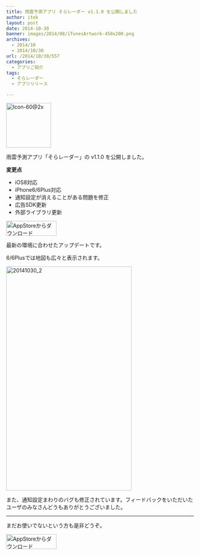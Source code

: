 ```yaml
---
title: 雨雲予測アプリ そらレーダー v1.1.0 を公開しました
author: itok
layout: post
date: 2014-10-30
banner: images/2014/08/iTunesArtwork-450x200.png
archives:
  - 2014/10
  - 2014/10/30
url: /2014/10/30/557
categories:
  - アプリご紹介
tags:
  - そらレーダー
  - アプリリリース

---
```

<a href="https://itunes.apple.com/jp/app/id892264357" target="_blank"><img src="/images/2014/08/3a32a3262646918bc6b4c57662b6c293.png" alt="Icon-60@2x" width="120" height="120" class="alignnone size-full wp-image-305" /></a>

雨雲予測アプリ「そらレーダー」の v1.1.0 を公開しました。

**変更点**

  * iOS8対応
  * iPhone6/6Plus対応
  * 通知設定が消えることがある問題を修正
  * 広告SDK更新
  * 外部ライブラリ更新

<a href="https://itunes.apple.com/jp/app/id892264357" target="_blank"><img src="/images/2014/04/Download_on_the_App_Store_Badge_JP_135x40_1004.png" alt="AppStoreからダウンロード" width="135" height="40" class="alignnone size-full wp-image-58" /></a>

最新の環境に合わせたアップデートです。

6/6Plusでは地図も広々と表示されます。

[<img src="/images/2014/10/20141030_2.png" alt="20141030_2" width="337" height="600" class="alignnone size-full wp-image-558" />](/images/2014/10/20141030_2.png)

また、通知設定まわりのバグも修正されています。フィードバックをいただいたユーザのみなさんどうもありがとうございました。

* * *

まだお使いでないという方も是非どうぞ。

<a href="https://itunes.apple.com/jp/app/id892264357" target="_blank"><img src="/images/2014/04/Download_on_the_App_Store_Badge_JP_135x40_1004.png" alt="AppStoreからダウンロード" width="135" height="40" class="alignnone size-full wp-image-58" /></a>